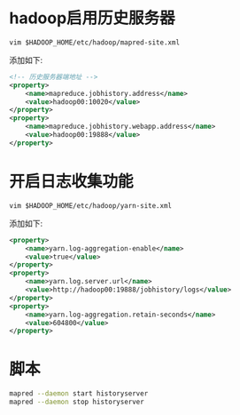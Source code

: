 # hadoop启用历史服务器

`vim $HADOOP_HOME/etc/hadoop/mapred-site.xml`

添加如下: 

```xml
<!-- 历史服务器端地址 -->
<property>
    <name>mapreduce.jobhistory.address</name>
    <value>hadoop00:10020</value>
</property>
<property>
    <name>mapreduce.jobhistory.webapp.address</name>
    <value>hadoop00:19888</value>
</property>
```

# 开启日志收集功能

`vim $HADOOP_HOME/etc/hadoop/yarn-site.xml`

添加如下: 

```xml
<property>
    <name>yarn.log-aggregation-enable</name>
    <value>true</value>
</property>
<property>  
    <name>yarn.log.server.url</name>  
    <value>http://hadoop00:19888/jobhistory/logs</value>  
</property>
<property>
    <name>yarn.log-aggregation.retain-seconds</name>
    <value>604800</value>
</property>
```

# 脚本

```bash
mapred --daemon start historyserver
mapred --daemon stop historyserver
```
